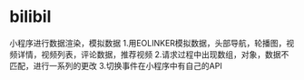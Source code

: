 # bilibil
小程序进行数据渲染，模拟数据
1.用EOLINKER模拟数据，头部导航，轮播图，视频详情，视频列表，评论数据，推荐视频
2.请求过程中出现数组，对象，数据不匹配，进行一系列的更改
3.切换事件在小程序中有自己的API
